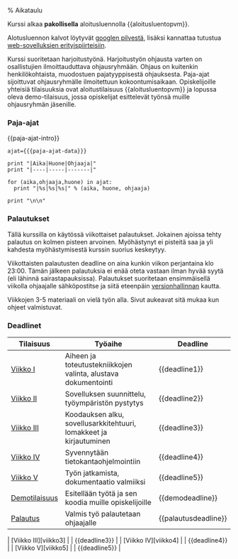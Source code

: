 % Aikataulu

Kurssi alkaa **pakollisella** aloitusluennolla {{aloitusluentopvm}}.

Alotusluennon kalvot löytyvät [googlen pilvestä](https://docs.google.com/presentation/d/1vKy0Kf6uFCz_2Gp0jTAyjCRrVl_yHBMg15IFzKRgr1k/pub?start=false&loop=false&delayms=3000), 
lisäksi kannattaa tutustua [web-sovelluksien erityispiirteisiin]({{rootdir}}web-sovelluksista.html).

Kurssi suoritetaan harjoitustyönä. Harjoitustyön ohjausta varten on osallistujien ilmoittauduttava ohjausryhmään. Ohjaus on kuitenkin henkilökohtaista, muodostuen pajatyyppisestä ohjauksesta. 
Paja-ajat sijoittuvat  ohjausryhmälle ilmoitettuun kokoontumisaikaan. Opiskelijoille yhteisiä tilaisuuksia ovat aloitustilaisuus {{aloitusluentopvm}} ja  lopussa oleva demo-tilaisuus, jossa opiskelijat esittelevät työnsä muille ohjausryhmän jäsenille. 

### Paja-ajat

{{paja-ajat-intro}}

~~~~ {execute=python}
ajat={{{paja-ajat-data}}}

print "|Aika|Huone|Ohjaaja|"
print "|----|-----|-------|"

for (aika,ohjaaja,huone) in ajat:
  print "|%s|%s|%s|" % (aika, huone, ohjaaja)

print "\n\n"

~~~~

### Palautukset

Tällä kurssilla on käytössä viikottaiset palautukset.
Jokainen ajoissa tehty palautus on kolmen pisteen arvoinen.
Myöhästynyt ei pisteitä saa ja yli kahdesta myöhästymisestä kurssin suorius keskeytyy.

Viikottaisten palautusten deadline on aina kunkin viikon perjantaina klo 23:00. Tämän jälkeen palautuksia ei enää oteta vastaan ilman hyvää syytä (eli lähinnä sairastapauksissa).
Palautukset suoritetaan ensimmäisellä viikolla ohjaajalle sähköpostitse
ja siitä eteenpäin [versionhallinnan]({{rootdir}}aikataulu/viikko1/git-ohje.html) kautta.

Viikkojen 3-5 materiaali on vielä työn alla. Sivut aukeavat sitä mukaa kun ohjeet valmistuvat.

### Deadlinet

| Tilaisuus              | Työaihe                                                                | Deadline |
|------------------------|------------------------------------------------------------------------|-----------------------|
| [Viikko I][viikko1]    | Aiheen ja toteutustekniikkojen valinta, alustava dokumentointi         | {{deadline1}}         |
| [Viikko II][viikko2]   | Sovelluksen suunnittelu, työympäristön pystytys                        | {{deadline2}}         |
| [Viikko III][viikko3]  | Koodauksen alku, sovellusarkkitehtuuri, lomakkeet ja kirjautuminen     | {{deadline3}}         |
| [Viikko IV][viikko4]   | Syvennytään tietokantaohjelmointiin                                    | {{deadline4}}         |
| [Viikko V][viikko5]    | Työn jatkamista, dokumentaatio valmiiksi                               | {{deadline5}}         |
| [Demotilaisuus][demo]  | Esitellään työtä ja sen koodia muille opiskelijoille                   | {{demodeadline}}      |
| [Palautus][palautus]   | Valmis työ palautetaan ohjaajalle                                      | {{palautusdeadline}}  |

<comment>
| [Viikko III][viikko3]  |                                                                        | {{deadline3}}         |
| [Viikko IV][viikko4]   |                                                                        | {{deadline4}}         |
| [Viikko V][viikko5]    |                                                                        | {{deadline5}}         |
</comment>

[viikko1]: {{rootdir}}aikataulu/viikko1/index.html
[viikko2]: {{rootdir}}aikataulu/viikko2/index.html
[viikko3]: {{rootdir}}aikataulu/viikko3/index.html
[viikko4]: {{rootdir}}aikataulu/viikko4/index.html
[viikko5]: {{rootdir}}aikataulu/viikko5/index.html
[demo]: {{rootdir}}aikataulu/demo.html
[palautus]: {{rootdir}}aikataulu/palautus.html
